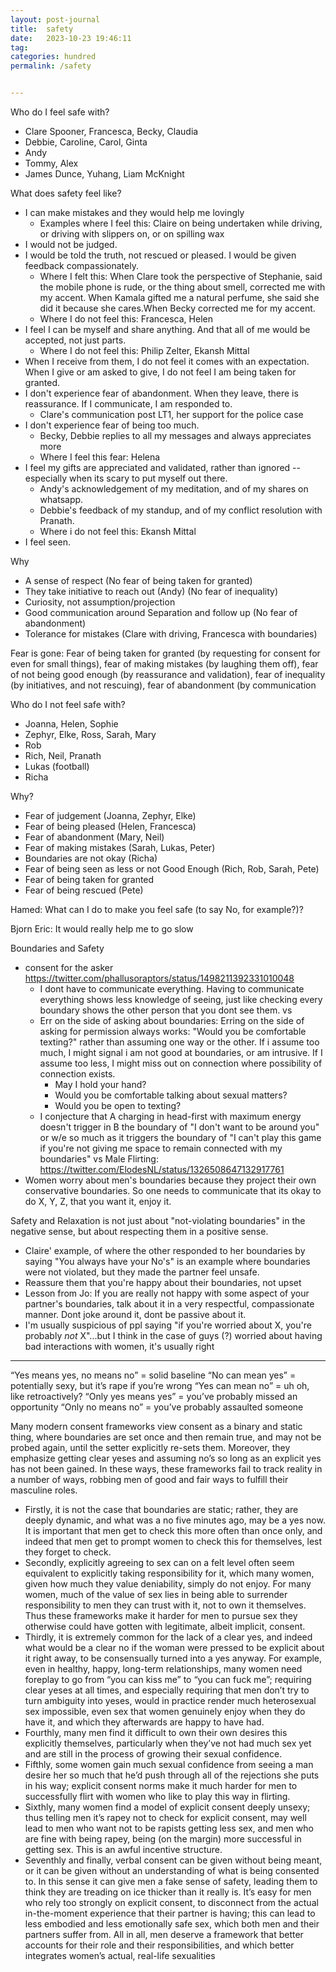 ```yaml
---
layout: post-journal
title:  safety
date:   2023-10-23 19:46:11
tag: 
categories: hundred
permalink: /safety


---
```


Who do I feel safe with?

* Clare Spooner, Francesca, Becky, Claudia
* Debbie, Caroline, Carol, Ginta
* Andy
* Tommy, Alex
* James Dunce, Yuhang, Liam McKnight



What does safety feel like?

* I can make mistakes and they would help me lovingly
	- Examples where I feel this: Claire on being undertaken while driving, or driving with slippers on, or on spilling wax
* I would not be judged. 
* I would be told the truth, not rescued or pleased.  I would be given feedback compassionately.
	- Where I felt this: When Clare took the perspective of Stephanie, said the mobile phone is rude, or the thing about smell, corrected me with my accent. When Kamala gifted me a natural perfume, she said she did it because she cares.When Becky corrected me for my accent.
	- Where I do not feel this: Francesca, Helen
* I feel I can be myself and share anything. And that all of me would be accepted, not just parts. 
	-  Where I do not feel this: Philip Zelter, Ekansh Mittal
* When I receive from them, I do not feel it comes with an expectation. When I give or am asked to give, I do not feel I am being taken for granted. 
* I don't experience fear of abandonment. When they leave, there is reassurance. If I communicate, I am responded to. 
	- Clare's communication post LT1, her support for the police case
* I don't experience fear of being too much. 
	- Becky, Debbie replies to all my messages and always appreciates more
	- Where I feel this fear: Helena
* I feel my gifts are appreciated and validated, rather than ignored -- especially when its scary to put myself out there. 
	- Andy's acknowledgement of my meditation, and of my shares on whatsapp. 
	- Debbie's feedback of my standup, and of my conflict resolution with Pranath. 
	- Where i do not feel this: Ekansh Mittal
* I feel seen.



Why
* A sense of respect (No fear of being taken for granted)
* They take initiative to reach out (Andy) (No fear of inequality)
* Curiosity, not assumption/projection
* Good communication around Separation and follow up (No fear of abandonment)
* Tolerance for mistakes (Clare with driving, Francesca with boundaries)

Fear is gone:
Fear of being taken for granted (by requesting for consent for even for small things), fear of making mistakes (by laughing them off), fear of not being good enough (by reassurance and validation), fear of inequality (by initiatives, and not rescuing), fear of abandonment (by communication


Who do I not feel safe with?

* Joanna, Helen, Sophie
* Zephyr, Elke, Ross, Sarah, Mary
* Rob
* Rich, Neil, Pranath
* Lukas (football)
* Richa

Why?
* Fear of judgement (Joanna, Zephyr, Elke)
* Fear of being pleased (Helen, Francesca)
* Fear of abandonment (Mary, Neil)
* Fear of making mistakes (Sarah, Lukas, Peter)
* Boundaries are not okay (Richa)
* Fear of being seen as less or not Good Enough (Rich, Rob, Sarah, Pete)
* Fear of being taken for granted
* Fear of being rescued (Pete)



Hamed: What can I do to make you feel safe (to say No, for example?)?

Bjorn Eric: It would really help me to go slow

Boundaries and Safety



-  consent for the asker https://twitter.com/phallusoraptors/status/1498211392331010048
	- I dont have to communicate everything. Having to communicate everything shows less knowledge of seeing, just like checking every boundary shows the other person that you dont see them. 
	  vs
	- Err on the side of asking about boundaries: Erring on the side of asking for permission always works: "Would you be comfortable texting?" rather than assuming one way or the other. If i assume too much, I might signal i am not good at boundaries, or am intrusive. If I assume too less, I might miss out on connection where possibility of connection exists. 
		- May I hold your hand?
		- Would you be comfortable talking about sexual matters?
		- Would you be open to texting?
	- I conjecture that A charging in head-first with maximum energy doesn't trigger in B the boundary of "I don't want to be around you" or w/e so much as it triggers the boundary of "I can't play this game if you're not giving me space to remain connected with my boundaries" vs Male Flirting: https://twitter.com/ElodesNL/status/1326508647132917761
- Women worry about men's boundaries because they project their own conservative boundaries. So one needs to communicate that its okay to do X, Y, Z, that you want it, enjoy it.

Safety and Relaxation is not just about "not-violating boundaries" in the negative sense, but about respecting them in a positive sense. 
- Claire' example, of where the other responded to her boundaries by saying "You always have your No's" is an example where boundaries were not violated, but they made the partner feel unsafe. 
- Reassure them that you're happy about their boundaries, not upset
- Lesson from Jo: If you are really not happy with some aspect of your partner's boundaries, talk about it in a very respectful, compassionate manner. Dont joke around it, dont be passive about it. 
- I'm usually suspicious of ppl saying "if you're worried about X, you're probably *not* X"...but I think in the case of guys (?) worried about having bad interactions with women, it's usually right

-----

“Yes means yes, no means no” = solid baseline
“No can mean yes” = potentially sexy, but it’s rape if you’re wrong
“Yes can mean no” = uh oh, like retroactively?
“Only yes means yes” = you’ve probably missed an opportunity
“Only no means no” = you’ve probably assaulted someone

Many modern consent frameworks view consent as a binary and static thing, where boundaries are set once and then remain true, and may not be probed again, until the setter explicitly re-sets them. Moreover, they emphasize getting clear yeses and assuming no’s so long as an explicit yes has not been gained. In these ways, these frameworks fail to track reality in a number of ways, robbing men of good and fair ways to fulfill their masculine roles. 
- Firstly, it is not the case that boundaries are static; rather, they are deeply dynamic, and what was a no five minutes ago, may be a yes now. It is important that men get to check this more often than once only, and indeed that men get to prompt women to check this for themselves, lest they forget to check. 
- Secondly, explicitly agreeing to sex can on a felt level often seem equivalent to explicitly taking responsibility for it, which many women, given how much they value deniability, simply do not enjoy. For many women, much of the value of sex lies in being able to surrender responsibility to men they can trust with it, not to own it themselves. Thus these frameworks make it harder for men to pursue sex they otherwise could have gotten with legitimate, albeit implicit, consent. 
- Thirdly, it is extremely common for the lack of a clear yes, and indeed what would be a clear no if the woman were pressed to be explicit about it right away, to be consensually turned into a yes anyway. For example, even in healthy, happy, long-term relationships, many women need foreplay to go from “you can kiss me” to “you can fuck me”; requiring clear yeses at all times, and especially requiring that men don’t try to turn ambiguity into yeses, would in practice render much heterosexual sex impossible, even sex that women genuinely enjoy when they do have it, and which they afterwards are happy to have had. 
- Fourthly, many men find it difficult to own their own desires this explicitly themselves, particularly when they’ve not had much sex yet and are still in the process of growing their sexual confidence. 
- Fifthly, some women gain much sexual confidence from seeing a man desire her so much that he’d push through all of the rejections she puts in his way; explicit consent norms make it much harder for men to successfully flirt with women who like to play this way in flirting. 
- Sixthly, many women find a model of explicit consent deeply unsexy; thus telling men it’s rapey not to check for explicit consent, may well lead to men who want not to be rapists getting less sex, and men who are fine with being rapey, being (on the margin) more successful in getting sex. This is an awful incentive structure. 
- Seventhly and finally, verbal consent can be given without being meant, or it can be given without an understanding of what is being consented to. In this sense it can give men a fake sense of safety, leading them to think they are treading on ice thicker than it really is. It’s easy for men who rely too strongly on explicit consent, to disconnect from the actual in-the-moment experience that their partner is having; this can lead to less embodied and less emotionally safe sex, which both men and their partners suffer from. All in all, men deserve a framework that better accounts for their role and their responsibilities, and which better integrates women’s actual, real-life sexualities


